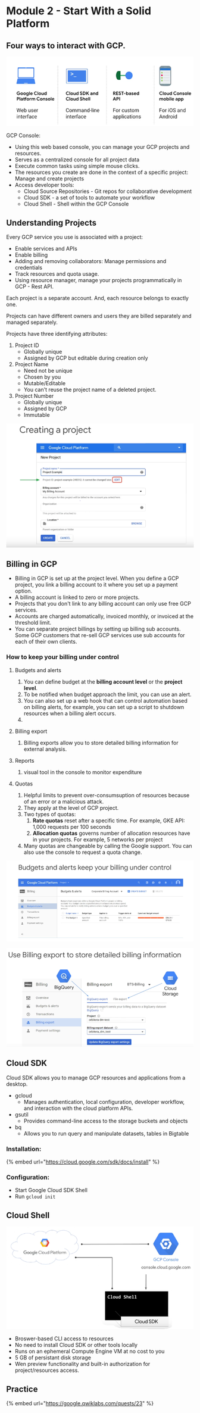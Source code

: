 # Module 2 - Start With a Solid Platform

## Four ways to interact with GCP.

![](../.gitbook/assets/image%20%2814%29.png)

GCP Console:

* Using this web based console, you can manage your GCP projects and resources.
* Serves as a centralized console for all project data
* Execute common tasks using simple mouse clicks.
* The resources you create are done in the context of a specific project: Manage and create projects
* Access developer tools:
  * Cloud Source Repositories - Git repos for collaborative development
  * Cloud SDK - a set of tools to automate your workflow
  * Cloud Shell - Shell within the GCP Console

##  Understanding Projects

Every GCP service you use is associated with a project:

* Enable services and APIs
* Enable billing
* Adding and removing collaborators: Manage permissions and credentials
* Track resources and quota usage.
* Using resource manager, manage your projects programmatically in GCP - Rest API.

Each project is a separate account. And, each resource belongs to exactly one.

Projects can have different owners and users they are billed separately and managed separately.

Projects have three identifying attributes:

1. Project ID
   * Globally unique
   * Assigned by GCP but editable during creation only
2. Project Name
   * Need not be unique
   * Chosen by you
   * Mutable/Editable
   * You can't reuse the project name of a deleted project.
3. Project Number
   * Globally unique
   * Assigned by GCP
   * Immutable

![Creating a project](../.gitbook/assets/image%20%289%29.png)

##  Billing in GCP

* Billing in GCP is set up at the project level. When you define a GCP project, you link a billing account to it where you set up a payment option.
* A billing account is linked to zero or more projects.
* Projects that you don't link to any billing account can only use free GCP services.
* Accounts are charged automatically, invoiced monthly, or invoiced at the threshold limit.
* You can separate project billings by setting up billing sub accounts. Some GCP customers that re-sell GCP services use sub accounts for each of their own clients.

### How to keep your billing under control

1. Budgets and alerts
   1. You can define budget at the **billing account level** or the **project level**.
   2. To be notified when budget approach the limit, you can use an alert.
   3. You can also set up a web hook that can control automation based on billing alerts, for example, you can set up a script to shutdown resources when a billing alert occurs.
   4. 
2. Billing export
   1. Billing exports allow you to store detailed billing information for external analysis.
3. Reports

   1. visual tool in the console to monitor expenditure 

4. Quotas
   1. Helpful limits to prevent over-consumsuption of resources because of  an error or a malicious attack.
   2. They apply at the level of GCP project.
   3. Two types of quotas:
      1. **Rate quotas** reset after a specific time. For example, GKE API: 1,000 requests per 100 seconds
      2. **Allocation quotas** governs number of allocation resources have in your projects. For example, 5 networks per project
   4. Many quotas are changeable by calling the Google support. You can also use the console to request a quota change.

![](../.gitbook/assets/image%20%2823%29.png)

![](../.gitbook/assets/image%20%2822%29.png)

## Cloud SDK

Cloud SDK allows you to manage GCP resources and applications from a desktop.

* gcloud
  * Manages authentication, local configuration, developer workflow, and interaction with the cloud platform APIs.
* gsutil
  * Provides command-line access to the storage buckets and objects
* bq
  * Allows you to run query and manipulate datasets, tables in Bigtable

### Installation:

{% embed url="https://cloud.google.com/sdk/docs/install" %}

### Configuration:

* Start Google Cloud SDK Shell
* Run `gcloud init`

## Cloud Shell

![](../.gitbook/assets/image%20%2817%29.png)

* Broswer-based CLI access to resources
* No need to install Cloud SDK or other tools locally
* Runs on an ephemeral Compute Engine VM at no cost to you
* 5 GB of persistant disk storage
* Wen preview functionality and built-in authorization for project/resources access.

## Practice

{% embed url="https://google.qwiklabs.com/quests/23" %}

